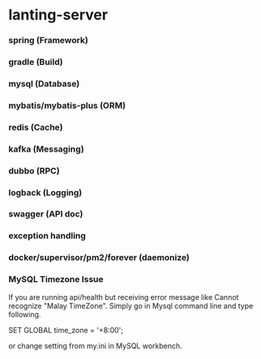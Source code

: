 # lanting-server

### spring (Framework)

### gradle (Build)

### mysql (Database)

### mybatis/mybatis-plus (ORM)

### redis (Cache)

### kafka (Messaging)

### dubbo (RPC)

### logback (Logging)

### swagger (API doc)

### exception handling

### docker/supervisor/pm2/forever (daemonize)

### MySQL Timezone Issue

If you are running api/health but receiving error message like Cannot recognize "Malay TimeZone".
Simply go in Mysql command line and type following.

SET GLOBAL time_zone = '+8:00';

or change setting from my.ini in MySQL workbench.
